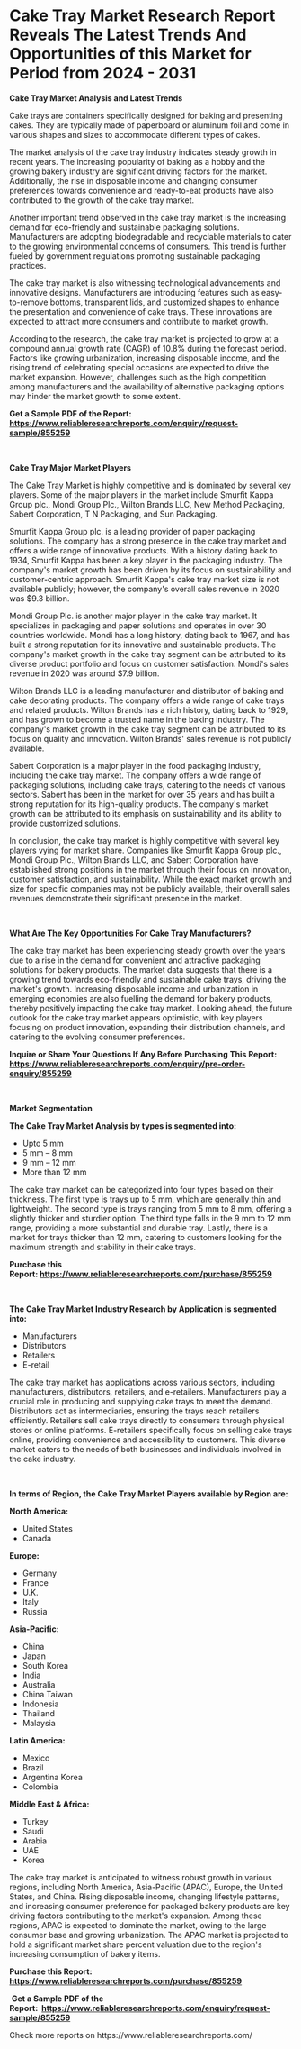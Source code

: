 <p><h1>Cake Tray Market Research Report Reveals The Latest Trends And Opportunities of this Market for Period from 2024 - 2031</h1></p><p><strong>Cake Tray Market Analysis and Latest Trends</strong></p>
<p><p>Cake trays are containers specifically designed for baking and presenting cakes. They are typically made of paperboard or aluminum foil and come in various shapes and sizes to accommodate different types of cakes.</p><p>The market analysis of the cake tray industry indicates steady growth in recent years. The increasing popularity of baking as a hobby and the growing bakery industry are significant driving factors for the market. Additionally, the rise in disposable income and changing consumer preferences towards convenience and ready-to-eat products have also contributed to the growth of the cake tray market.</p><p>Another important trend observed in the cake tray market is the increasing demand for eco-friendly and sustainable packaging solutions. Manufacturers are adopting biodegradable and recyclable materials to cater to the growing environmental concerns of consumers. This trend is further fueled by government regulations promoting sustainable packaging practices.</p><p>The cake tray market is also witnessing technological advancements and innovative designs. Manufacturers are introducing features such as easy-to-remove bottoms, transparent lids, and customized shapes to enhance the presentation and convenience of cake trays. These innovations are expected to attract more consumers and contribute to market growth.</p><p>According to the research, the cake tray market is projected to grow at a compound annual growth rate (CAGR) of 10.8% during the forecast period. Factors like growing urbanization, increasing disposable income, and the rising trend of celebrating special occasions are expected to drive the market expansion. However, challenges such as the high competition among manufacturers and the availability of alternative packaging options may hinder the market growth to some extent.</p></p>
<p><strong>Get a Sample PDF of the Report:&nbsp; <a href="https://www.reliableresearchreports.com/enquiry/request-sample/855259">https://www.reliableresearchreports.com/enquiry/request-sample/855259</a></strong></p>
<p>&nbsp;</p>
<p><strong>Cake Tray Major Market Players</strong></p>
<p><p>The Cake Tray Market is highly competitive and is dominated by several key players. Some of the major players in the market include Smurfit Kappa Group plc., Mondi Group Plc., Wilton Brands LLC, New Method Packaging, Sabert Corporation, T N Packaging, and Sun Packaging.</p><p>Smurfit Kappa Group plc. is a leading provider of paper packaging solutions. The company has a strong presence in the cake tray market and offers a wide range of innovative products. With a history dating back to 1934, Smurfit Kappa has been a key player in the packaging industry. The company's market growth has been driven by its focus on sustainability and customer-centric approach. Smurfit Kappa's cake tray market size is not available publicly; however, the company's overall sales revenue in 2020 was $9.3 billion.</p><p>Mondi Group Plc. is another major player in the cake tray market. It specializes in packaging and paper solutions and operates in over 30 countries worldwide. Mondi has a long history, dating back to 1967, and has built a strong reputation for its innovative and sustainable products. The company's market growth in the cake tray segment can be attributed to its diverse product portfolio and focus on customer satisfaction. Mondi's sales revenue in 2020 was around $7.9 billion.</p><p>Wilton Brands LLC is a leading manufacturer and distributor of baking and cake decorating products. The company offers a wide range of cake trays and related products. Wilton Brands has a rich history, dating back to 1929, and has grown to become a trusted name in the baking industry. The company's market growth in the cake tray segment can be attributed to its focus on quality and innovation. Wilton Brands' sales revenue is not publicly available.</p><p>Sabert Corporation is a major player in the food packaging industry, including the cake tray market. The company offers a wide range of packaging solutions, including cake trays, catering to the needs of various sectors. Sabert has been in the market for over 35 years and has built a strong reputation for its high-quality products. The company's market growth can be attributed to its emphasis on sustainability and its ability to provide customized solutions.</p><p>In conclusion, the cake tray market is highly competitive with several key players vying for market share. Companies like Smurfit Kappa Group plc., Mondi Group Plc., Wilton Brands LLC, and Sabert Corporation have established strong positions in the market through their focus on innovation, customer satisfaction, and sustainability. While the exact market growth and size for specific companies may not be publicly available, their overall sales revenues demonstrate their significant presence in the market.</p></p>
<p>&nbsp;</p>
<p><strong>What Are The Key Opportunities For Cake Tray Manufacturers?</strong></p>
<p><p>The cake tray market has been experiencing steady growth over the years due to a rise in the demand for convenient and attractive packaging solutions for bakery products. The market data suggests that there is a growing trend towards eco-friendly and sustainable cake trays, driving the market's growth. Increasing disposable income and urbanization in emerging economies are also fuelling the demand for bakery products, thereby positively impacting the cake tray market. Looking ahead, the future outlook for the cake tray market appears optimistic, with key players focusing on product innovation, expanding their distribution channels, and catering to the evolving consumer preferences.</p></p>
<p><strong>Inquire or Share Your Questions If Any Before Purchasing This Report: <a href="https://www.reliableresearchreports.com/enquiry/pre-order-enquiry/855259">https://www.reliableresearchreports.com/enquiry/pre-order-enquiry/855259</a></strong></p>
<p>&nbsp;</p>
<p><strong>Market Segmentation</strong></p>
<p><strong>The Cake Tray Market Analysis by types is segmented into:</strong></p>
<p><ul><li>Upto 5 mm</li><li>5 mm – 8 mm</li><li>9 mm – 12 mm</li><li>More than 12 mm</li></ul></p>
<p><p>The cake tray market can be categorized into four types based on their thickness. The first type is trays up to 5 mm, which are generally thin and lightweight. The second type is trays ranging from 5 mm to 8 mm, offering a slightly thicker and sturdier option. The third type falls in the 9 mm to 12 mm range, providing a more substantial and durable tray. Lastly, there is a market for trays thicker than 12 mm, catering to customers looking for the maximum strength and stability in their cake trays.</p></p>
<p><strong>Purchase this Report:&nbsp;<a href="https://www.reliableresearchreports.com/purchase/855259">https://www.reliableresearchreports.com/purchase/855259</a></strong></p>
<p>&nbsp;</p>
<p><strong>The Cake Tray Market Industry Research by Application is segmented into:</strong></p>
<p><ul><li>Manufacturers</li><li>Distributors</li><li>Retailers </li><li>E-retail</li></ul></p>
<p><p>The cake tray market has applications across various sectors, including manufacturers, distributors, retailers, and e-retailers. Manufacturers play a crucial role in producing and supplying cake trays to meet the demand. Distributors act as intermediaries, ensuring the trays reach retailers efficiently. Retailers sell cake trays directly to consumers through physical stores or online platforms. E-retailers specifically focus on selling cake trays online, providing convenience and accessibility to customers. This diverse market caters to the needs of both businesses and individuals involved in the cake industry.</p></p>
<p>&nbsp;</p>
<p><strong>In terms of Region, the Cake Tray Market Players available by Region are:</strong></p>
<p>
    <p> <strong> North America: </strong>
        <ul>
            <li>United States</li>
            <li>Canada</li>
        </ul>
        </p> 
    <p> <strong> Europe: </strong>
        <ul>
            <li>Germany</li>
            <li>France</li>
            <li>U.K.</li>
            <li>Italy</li>
            <li>Russia</li>
        </ul>
        </p> 
    <p> <strong> Asia-Pacific: </strong>
        <ul>
            <li>China</li>
            <li>Japan</li>
            <li>South Korea</li>
            <li>India</li>
            <li>Australia</li>
            <li>China Taiwan</li>
            <li>Indonesia</li>
            <li>Thailand</li>
            <li>Malaysia</li>
        </ul>
        </p> 
    <p> <strong> Latin America: </strong>
        <ul>
            <li>Mexico</li>
            <li>Brazil</li>
            <li>Argentina Korea</li>
            <li>Colombia</li>
        </ul>
        </p> 
    <p> <strong> Middle East & Africa: </strong>
        <ul>
            <li>Turkey</li>
            <li>Saudi</li>
            <li>Arabia</li>
            <li>UAE</li>
            <li>Korea</li>
        </ul>
    </p>
    </p>
<p><p>The cake tray market is anticipated to witness robust growth in various regions, including North America, Asia-Pacific (APAC), Europe, the United States, and China. Rising disposable income, changing lifestyle patterns, and increasing consumer preference for packaged bakery products are key driving factors contributing to the market's expansion. Among these regions, APAC is expected to dominate the market, owing to the large consumer base and growing urbanization. The APAC market is projected to hold a significant market share percent valuation due to the region's increasing consumption of bakery items.</p></p>
<p><strong>Purchase this Report: <a href="https://www.reliableresearchreports.com/purchase/855259">https://www.reliableresearchreports.com/purchase/855259</a></strong></p>
<p>&nbsp;<strong>Get a Sample PDF of the Report:&nbsp;&nbsp;<a href="https://www.reliableresearchreports.com/enquiry/request-sample/855259">https://www.reliableresearchreports.com/enquiry/request-sample/855259</a></strong></p>
<p><strong></strong></p>
<p>Check more reports on https://www.reliableresearchreports.com/</p>